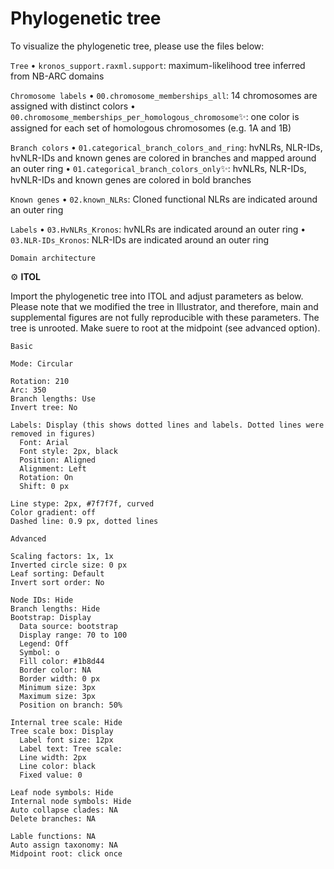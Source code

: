 # Phylogenetic tree

To visualize the phylogenetic tree, please use the files below:  

`Tree`
• `kronos_support.raxml.support`: maximum-likelihood tree inferred from NB-ARC domains  

`Chromosome labels`
• `00.chromosome_memberships_all`: 14 chromosomes are assigned with distinct colors 
• `00.chromosome_memberships_per_homologous_chromosome`✨: one color is assigned for each set of homologous chromosomes (e.g. 1A and 1B)

`Branch colors`
• `01.categorical_branch_colors_and_ring`: hvNLRs, NLR-IDs, hvNLR-IDs and known genes are colored in branches and mapped around an outer ring 
• `01.categorical_branch_colors_only`✨: hvNLRs, NLR-IDs, hvNLR-IDs and known genes are colored in bold branches

`Known genes`
• `02.known_NLRs`: Cloned functional NLRs are indicated around an outer ring

`Labels`
• `03.HvNLRs_Kronos`: hvNLRs are indicated around an outer ring
• `03.NLR-IDs_Kronos`: NLR-IDs are indicated around an outer ring

`Domain architecture`


⚙️ **ITOL** 

Import the phylogenetic tree into ITOL and adjust parameters as below. Please note that we modified the tree in Illustrator, and therefore, main and supplemental figures are not fully reproducible with these parameters. The tree is unrooted. Make suere to root at the midpoint (see advanced option).

`Basic`
```
Mode: Circular

Rotation: 210
Arc: 350
Branch lengths: Use
Invert tree: No

Labels: Display (this shows dotted lines and labels. Dotted lines were removed in figures)
  Font: Arial
  Font style: 2px, black
  Position: Aligned
  Alignment: Left
  Rotation: On
  Shift: 0 px

Line stype: 2px, #7f7f7f, curved
Color gradient: off
Dashed line: 0.9 px, dotted lines
```

`Advanced`
```
Scaling factors: 1x, 1x
Inverted circle size: 0 px
Leaf sorting: Default
Invert sort order: No

Node IDs: Hide
Branch lengths: Hide
Bootstrap: Display
  Data source: bootstrap
  Display range: 70 to 100
  Legend: Off
  Symbol: o
  Fill color: #1b8d44
  Border color: NA
  Border width: 0 px
  Minimum size: 3px
  Maximum size: 3px
  Position on branch: 50%

Internal tree scale: Hide
Tree scale box: Display
  Label font size: 12px
  Label text: Tree scale:
  Line width: 2px
  Line color: black
  Fixed value: 0

Leaf node symbols: Hide
Internal node symbols: Hide
Auto collapse clades: NA
Delete branches: NA

Lable functions: NA
Auto assign taxonomy: NA
Midpoint root: click once 
```
